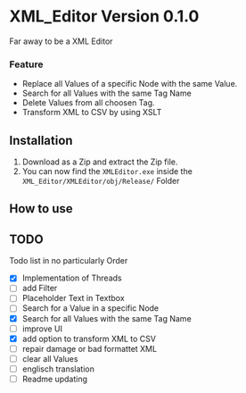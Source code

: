 # XML_Editor Version 0.1.0
Far away to be a XML Editor <br>
### Feature
* Replace all Values of a specific Node with the same Value.
* Search for all Values with the same Tag Name
* Delete Values from all choosen Tag.
* Transform XML to CSV by using XSLT

## Installation
1. Download as a Zip and extract the Zip file. 
2. You can now find the `XMLEditor.exe` inside the `XML_Editor/XMLEditor/obj/Release/` Folder

## How to use

## TODO
Todo list in no particularly Order
- [X] Implementation of Threads
- [ ] add Filter
- [ ] Placeholder Text in Textbox
- [ ] Search for a Value in a specific Node
- [X] Search for all Values with the same Tag Name
- [ ] improve UI
- [X] add option to transform XML to CSV
- [ ] repair damage or bad formattet XML
- [ ] clear all Values
- [ ] englisch translation
- [ ] Readme updating
